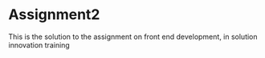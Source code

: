 # Assignment2
This is the solution to the assignment on front end development, in solution innovation training
